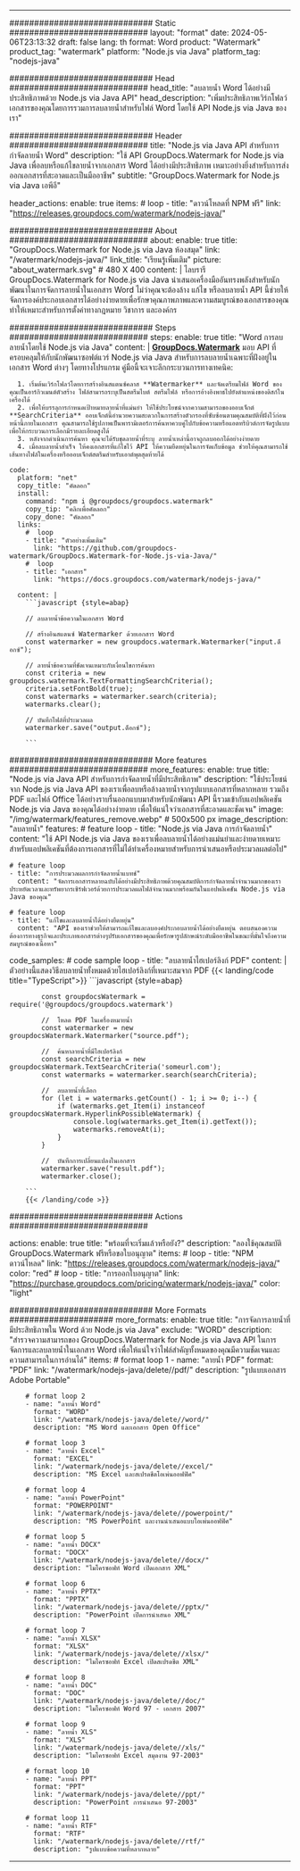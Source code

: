 
---
############################# Static ############################
layout: "format"
date:  2024-05-06T23:13:32
draft: false
lang: th
format: Word
product: "Watermark"
product_tag: "watermark"
platform: "Node.js via Java"
platform_tag: "nodejs-java"

############################# Head ############################
head_title: "ลบลายน้ำ Word ได้อย่างมีประสิทธิภาพด้วย Node.js via Java API"
head_description: "เพิ่มประสิทธิภาพเวิร์กโฟลว์เอกสารของคุณโดยการรวมการลบลายน้ำสำหรับไฟล์ Word โดยใช้ API Node.js via Java ของเรา"

############################# Header ############################
title: "Node.js via Java API สำหรับการกำจัดลายน้ำ Word" 
description: "ใช้ API GroupDocs.Watermark for Node.js via Java เพื่อลบหรือแก้ไขลายน้ำจากเอกสาร Word ได้อย่างมีประสิทธิภาพ เหมาะอย่างยิ่งสำหรับการส่งออกเอกสารที่สะอาดและเป็นมืออาชีพ"
subtitle: "GroupDocs.Watermark for Node.js via Java เอพีอี" 

header_actions:
  enable: true
  items:
    #  loop
    - title: "ดาวน์โหลดที่ NPM ฟรี"
      link: "https://releases.groupdocs.com/watermark/nodejs-java/"
      
############################# About ############################
about:
    enable: true
    title: "GroupDocs.Watermark for Node.js via Java ห้องสมุด"
    link: "/watermark/nodejs-java/"
    link_title: "เรียนรู้เพิ่มเติม"
    picture: "about_watermark.svg" # 480 X 400
    content: |
       ไลบรารี GroupDocs.Watermark for Node.js via Java นำเสนอเครื่องมืออันทรงพลังสำหรับนักพัฒนาในการจัดการลายน้ำในเอกสาร Word ไม่ว่าคุณจะต้องล้าง แก้ไข หรือลบลายน้ำ API นี้ช่วยให้จัดการองค์ประกอบเอกสารได้อย่างง่ายดายเพื่อรักษาคุณภาพภาพและความสมบูรณ์ของเอกสารของคุณทำให้เหมาะสำหรับการตั้งค่าทางกฎหมาย วิชาการ และองค์กร

############################# Steps ############################
steps:
    enable: true
    title: "Word การลบลายน้ำโดยใช้ Node.js via Java"
    content: |
      **[GroupDocs.Watermark](https://products.groupdocs.com/watermark/nodejs-java/)** มอบ API ที่ครอบคลุมให้กับนักพัฒนาซอฟต์แวร์ Node.js via Java สำหรับการลบลายน้ำเฉพาะที่ฝังอยู่ในเอกสาร Word ต่างๆ โดยทางโปรแกรม คู่มือนี้จะเจาะลึกกระบวนการทางเทคนิค:
      
      1. เริ่มต้นเวิร์กโฟลว์โดยการสร้างอินสแตนซ์คลาส **Watermarker** และจัดเตรียมไฟล์ Word ของคุณเป็นอาร์กิวเมนต์ตัวสร้าง ไฟล์สามารถระบุเป็นสตรีมไบต์ สตรีมไฟล์ หรือการอ้างอิงพาธไปยังตำแหน่งของดิสก์ในเครื่องได้
      2. เพื่อให้บรรลุการกำหนดเป้าหมายลายน้ำที่แม่นยำ ให้ใช้ประโยชน์จากความสามารถของออบเจ็กต์ **SearchCriteria** ออบเจ็กต์นี้อำนวยความสะดวกในการสร้างตัวกรองที่ซับซ้อนตามคุณสมบัติที่ฝังไว้ก่อนหน้านี้ภายในเอกสาร คุณสามารถใช้รูปภาพเป็นพารามิเตอร์การค้นหาควบคู่ไปกับข้อความหรือแอตทริบิวต์การจัดรูปแบบเพื่อให้กระบวนการเลือกมีรายละเอียดสูงได้
      3. หลังจากดำเนินการค้นหา คุณจะได้รับชุดลายน้ำที่ระบุ ลายน้ำเหล่านี้อาจถูกลบออกได้อย่างง่ายดาย
      4. เมื่อลบลายน้ำสำเร็จ ให้คงเอกสารที่แก้ไขไว้ API ให้ความยืดหยุ่นในการจัดเก็บข้อมูล ช่วยให้คุณสามารถใช้เส้นทางไฟล์ในเครื่องหรือออบเจ็กต์สตรีมสำหรับเอาต์พุตสุดท้ายได้
   
    code:
      platform: "net"
      copy_title: "คัดลอก"
      install:
        command: "npm i @groupdocs/groupdocs.watermark"
        copy_tip: "คลิกเพื่อคัดลอก"
        copy_done: "คัดลอก"
      links:
        #  loop
        - title: "ตัวอย่างเพิ่มเติม"
          link: "https://github.com/groupdocs-watermark/GroupDocs.Watermark-for-Node.js-via-Java/"
        #  loop
        - title: "เอกสาร"
          link: "https://docs.groupdocs.com/watermark/nodejs-java/"
          
      content: |
        ```javascript {style=abap}

        // ลบลายน้ำข้อความในเอกสาร Word

        // สร้างอินสแตนซ์ Watermarker ด้วยเอกสาร Word
        const watermarker = new groupdocs.watermark.Watermarker("input.ด็อกซ์");
        
        // ลายน้ำข้อความที่ชัดเจนเหมาะกับเงื่อนไขการค้นหา
        const criteria = new groupdocs.watermark.TextFormattingSearchCriteria();
        criteria.setFontBold(true);
        const watermarks = watermarker.search(criteria);
        watermarks.clear();

        // บันทึกไฟล์ที่ประมวลผล
        watermarker.save("output.ด็อกซ์");
        
        ```            

############################# More features ############################
more_features:
  enable: true
  title: "Node.js via Java API สำหรับการกำจัดลายน้ำที่มีประสิทธิภาพ"
  description: "ใช้ประโยชน์จาก Node.js via Java API ของเราเพื่อลบหรือล้างลายน้ำจากรูปแบบเอกสารที่หลากหลาย รวมถึง PDF และไฟล์ Office ได้อย่างราบรื่นออกแบบมาสำหรับนักพัฒนา API นี้รวมเข้ากับแอปพลิเคชัน Node.js via Java ของคุณได้อย่างง่ายดาย เพื่อให้แน่ใจว่าเอกสารที่สะอาดและชัดเจน"
  image: "/img/watermark/features_remove.webp" # 500x500 px
  image_description: "ลบลายน้ำ"
  features:
    # feature loop
    - title: "Node.js via Java การกำจัดลายน้ำ"
      content: "ใช้ API Node.js via Java ของเราเพื่อลบลายน้ำได้อย่างแม่นยำและง่ายดายเหมาะสำหรับแอปพลิเคชันที่ต้องการเอกสารที่ไม่ได้ทำเครื่องหมายสำหรับการนำเสนอหรือประมวลผลต่อไป"

    # feature loop
    - title: "การประมวลผลการกำจัดลายน้ำแบทช์"
      content: "จัดการเอกสารหลายฉบับได้อย่างมีประสิทธิภาพด้วยคุณสมบัติการกำจัดลายน้ำจำนวนมากของเราประหยัดเวลาและทรัพยากรเซิร์ฟเวอร์ด้วยการประมวลผลไฟล์จำนวนมากพร้อมกันในแอปพลิเคชัน Node.js via Java ของคุณ"

    # feature loop
    - title: "แก้ไขและลบลายน้ำได้อย่างยืดหยุ่น"
      content: "API ของเราช่วยให้สามารถแก้ไขและลบองค์ประกอบลายน้ำได้อย่างยืดหยุ่น ตอบสนองความต้องการทางธุรกิจและประเภทเอกสารต่างๆปรับเอกสารของคุณเพื่อรักษารูปลักษณ์ระดับมืออาชีพในขณะที่มั่นใจถึงความสมบูรณ์ของเนื้อหา"
      
  code_samples:
    # code sample loop
    - title: "ลบลายน้ำไฮเปอร์ลิงก์ PDF"
      content: |
        ตัวอย่างนี้แสดงวิธีลบลายน้ำทั้งหมดด้วยไฮเปอร์ลิงก์ที่เหมาะสมจาก PDF
        {{< landing/code title="TypeScript">}}
        ```javascript {style=abap}
        
            const groupdocsWatermark = require('@groupdocs/groupdocs.watermark')

            //  โหลด PDF ในเครื่องหมายน้ำ
            const watermarker = new groupdocsWatermark.Watermarker("source.pdf");

            //  ค้นหาลายน้ำที่มีไฮเปอร์ลิงก์
            const searchCriteria = new groupdocsWatermark.TextSearchCriteria('someurl.com');
            const watermarks = watermarker.search(searchCriteria);
  
            //  ลบลายน้ำที่เลือก
            for (let i = watermarks.getCount() - 1; i >= 0; i--) {
                if (watermarks.get_Item(i) instanceof groupdocsWatermark.HyperlinkPossibleWatermark) {
                    console.log(watermarks.get_Item(i).getText());
                    watermarks.removeAt(i);
                }
            }

            //  บันทึกการเปลี่ยนแปลงในเอกสาร
            watermarker.save("result.pdf");
            watermarker.close();

        ```
        {{< /landing/code >}}


############################# Actions ############################

actions:
  enable: true
  title: "พร้อมที่จะเริ่มแล้วหรือยัง?"
  description: "ลองใช้คุณสมบัติ GroupDocs.Watermark ฟรีหรือขอใบอนุญาต"
  items:
    #  loop
    - title: "NPM ดาวน์โหลด"
      link: "https://releases.groupdocs.com/watermark/nodejs-java/"
      color: "red"
        #  loop
    - title: "การออกใบอนุญาต"
      link: "https://purchase.groupdocs.com/pricing/watermark/nodejs-java/"
      color: "light"


############################# More Formats #####################
more_formats:
    enable: true
    title: "การจัดการลายน้ำที่มีประสิทธิภาพใน Word ด้วย Node.js via Java"
    exclude: "WORD"
    description: "สำรวจความสามารถของ GroupDocs.Watermark for Node.js via Java API ในการจัดการและลบลายน้ำในเอกสาร Word เพื่อให้แน่ใจว่าไฟล์สำคัญทั้งหมดของคุณมีความชัดเจนและความสามารถในการอ่านได้"
    items: 
        # format loop 1
        - name: "ลายน้ำ PDF"
          format: "PDF"
          link: "/watermark/nodejs-java/delete//pdf/"
          description: "รูปแบบเอกสาร Adobe Portable"

        # format loop 2
        - name: "ลายน้ำ Word"
          format: "WORD"
          link: "/watermark/nodejs-java/delete//word/"
          description: "MS Word และเอกสาร Open Office"
          
        # format loop 3
        - name: "ลายน้ำ Excel"
          format: "EXCEL"
          link: "/watermark/nodejs-java/delete//excel/"
          description: "MS Excel และสเปรดชีตโอเพ่นออฟฟิศ"

        # format loop 4
        - name: "ลายน้ำ PowerPoint"
          format: "POWERPOINT"
          link: "/watermark/nodejs-java/delete//powerpoint/"
          description: "MS PowerPoint และงานนำเสนอแบบโอเพ่นออฟฟิศ"

        # format loop 5
        - name: "ลายน้ำ DOCX"
          format: "DOCX"
          link: "/watermark/nodejs-java/delete//docx/"
          description: "ไมโครซอฟท์ Word เปิดเอกสาร XML"
          
        # format loop 6
        - name: "ลายน้ำ PPTX"
          format: "PPTX"
          link: "/watermark/nodejs-java/delete//pptx/"
          description: "PowerPoint เปิดการนำเสนอ XML"
          
        # format loop 7
        - name: "ลายน้ำ XLSX"
          format: "XLSX"
          link: "/watermark/nodejs-java/delete//xlsx/"
          description: "ไมโครซอฟท์ Excel เปิดสเปรดชีต XML"

        # format loop 8
        - name: "ลายน้ำ DOC"
          format: "DOC"
          link: "/watermark/nodejs-java/delete//doc/"
          description: "ไมโครซอฟท์ Word 97 - เอกสาร 2007"

        # format loop 9
        - name: "ลายน้ำ XLS"
          format: "XLS"
          link: "/watermark/nodejs-java/delete//xls/"
          description: "ไมโครซอฟท์ Excel สมุดงาน 97-2003"

        # format loop 10
        - name: "ลายน้ำ PPT"
          format: "PPT"
          link: "/watermark/nodejs-java/delete//ppt/"
          description: "PowerPoint การนำเสนอ 97-2003"

        # format loop 11
        - name: "ลายน้ำ RTF"
          format: "RTF"
          link: "/watermark/nodejs-java/delete//rtf/"
          description: "รูปแบบข้อความที่หลากหลาย"

---